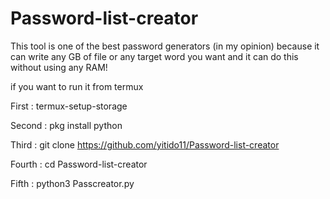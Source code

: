 # Password-list-creator
This tool is one of the best password generators (in my opinion) because it can write any GB of file or any target word you want and it can do this without using any RAM!


if you want to run it from termux

First : termux-setup-storage 

Second : pkg install python

Third : git clone https://github.com/yitido11/Password-list-creator

Fourth : cd Password-list-creator

Fifth : python3 Passcreator.py
